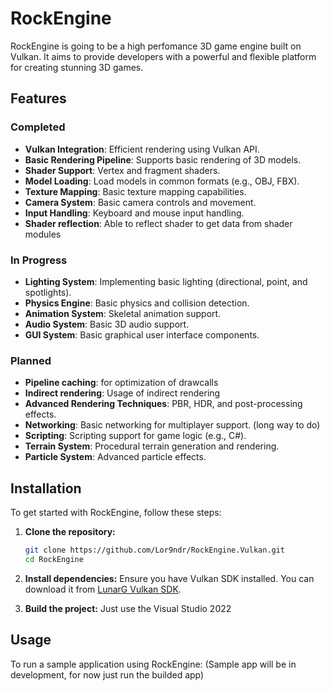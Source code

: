 # RockEngine

RockEngine is going to be a high perfomance 3D game engine built on Vulkan. It aims to provide developers with a powerful and flexible platform for creating stunning 3D games.

## Features

### Completed
- **Vulkan Integration**: Efficient rendering using Vulkan API.
- **Basic Rendering Pipeline**: Supports basic rendering of 3D models.
- **Shader Support**: Vertex and fragment shaders.
- **Model Loading**: Load models in common formats (e.g., OBJ, FBX).
- **Texture Mapping**: Basic texture mapping capabilities.
- **Camera System**: Basic camera controls and movement.
- **Input Handling**: Keyboard and mouse input handling.
- **Shader reflection**: Able to reflect shader to get data from shader modules
### In Progress
- **Lighting System**: Implementing basic lighting (directional, point, and spotlights).
- **Physics Engine**: Basic physics and collision detection.
- **Animation System**: Skeletal animation support.
- **Audio System**: Basic 3D audio support.
- **GUI System**: Basic graphical user interface components.

### Planned
- **Pipeline caching**: for optimization of drawcalls
- **Indirect rendering**: Usage of indirect rendering
- **Advanced Rendering Techniques**: PBR, HDR, and post-processing effects.
- **Networking**: Basic networking for multiplayer support. (long way to do)
- **Scripting**: Scripting support for game logic (e.g., C#).
- **Terrain System**: Procedural terrain generation and rendering.
- **Particle System**: Advanced particle effects.

## Installation

To get started with RockEngine, follow these steps:

1. **Clone the repository:**
    ```sh
    git clone https://github.com/Lor9ndr/RockEngine.Vulkan.git
    cd RockEngine
    ```

2. **Install dependencies:**
    Ensure you have Vulkan SDK installed. You can download it from [LunarG Vulkan SDK](https://vulkan.lunarg.com/sdk/home).

3. **Build the project:**
    Just use the Visual Studio 2022 

## Usage

To run a sample application using RockEngine:
(Sample app will be in development, for now just run the builded app)
